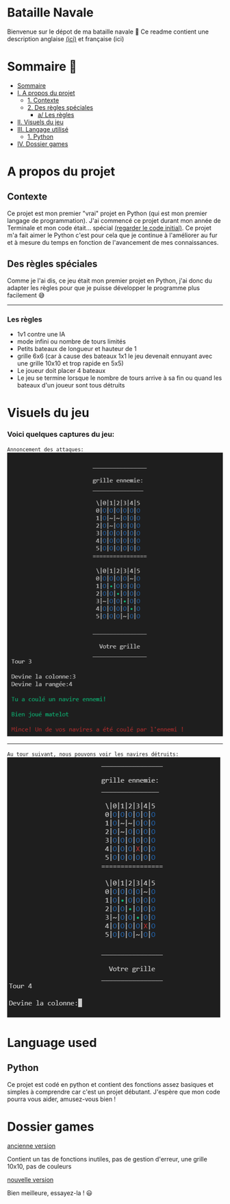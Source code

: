 # Bataille Navale

Bienvenue sur le dépot de ma bataille navale 👋
Ce readme contient une description anglaise [(ici)](../README.md) et française (ici)

# Sommaire 📄

- [Sommaire](#sommaire)
- [I. A propos du projet](#A-propos-du-projet)
  - [1. Contexte](#Contexte)
  - [2. Des règles spéciales](#Des-règles-spéciales)
    - [a/ Les règles](#Les-règles)
- [II. Visuels du jeu](#Visuels-du-jeu)
- [III. Langage utilisé](#Langage-utilisé)
  - [1. Python](#Python)
- [IV. Dossier games](#Dossier-games)

# A propos du projet

## Contexte

Ce projet est mon premier "vrai" projet en Python (qui est mon premier langage de programmation). 
J'ai commencé ce projet durant mon année de Terminale et mon code était... spécial [(regarder le code initial)](./games/warship_v1.py).
Ce projet m'a fait aimer le Python c'est pour cela que je continue à l'améliorer au fur et à mesure du temps en fonction de l'avancement de mes connaissances.

## Des règles spéciales

Comme je l'ai dis, ce jeu était mon premier projet en Python, j'ai donc du adapter les règles pour que je puisse développer le programme plus facilement 😅

---

### Les règles
- 1v1 contre une IA
- mode infini ou nombre de tours limités
- Petits bateaux de longueur et hauteur de 1
- grille 6x6 (car à cause des bateaux 1x1 le jeu devenait ennuyant avec une grille 10x10 et trop rapide en 5x5)
- Le joueur doit placer 4 bateaux
- Le jeu se termine lorsque le nombre de tours arrive à sa fin ou quand les bateaux d'un joueur sont tous détruits

# Visuels du jeu

### Voici quelques captures du jeu:
``Annoncement des attaques:``
![](../img/warship_1.png)

---

``Au tour suivant, nous pouvons voir les navires détruits:``
![](../img/warship_2.png)

# Language used

## Python

Ce projet est codé en python et contient des fonctions assez basiques et simples à comprendre car c'est un projet débutant.
J'espère que mon code pourra vous aider, amusez-vous bien !

# Dossier games

[ancienne version](./games/warship_v1.py)

Contient un tas de fonctions inutiles, pas de gestion d'erreur, une grille 10x10, pas de couleurs

[nouvelle version](./games/warship_v1.py)

Bien meilleure, essayez-la ! 😃